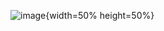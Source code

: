 ![image](https://github.com/hoangdbk03/StudioManager-remake/assets/138293050/fe3f0d42-5ebe-4493-8803-71f9a6aa7e52){width=50% height=50%}
